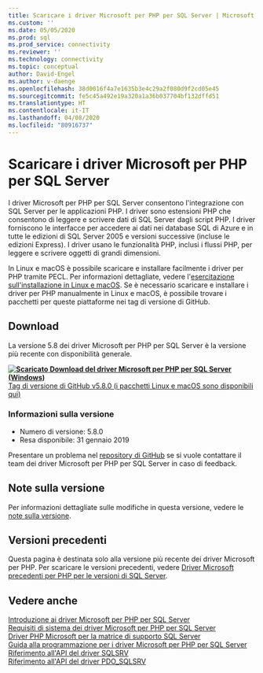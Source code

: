 ```yaml
---
title: Scaricare i driver Microsoft per PHP per SQL Server | Microsoft Docs
ms.custom: ''
ms.date: 05/05/2020
ms.prod: sql
ms.prod_service: connectivity
ms.reviewer: ''
ms.technology: connectivity
ms.topic: conceptual
author: David-Engel
ms.author: v-daenge
ms.openlocfilehash: 38d0016f4a7e1635b3e4c29a2f080d9f2cd05e45
ms.sourcegitcommit: fe5c45a492e19a320a1a36b037704bf132dffd51
ms.translationtype: HT
ms.contentlocale: it-IT
ms.lasthandoff: 04/08/2020
ms.locfileid: "80916737"
---
```

# <a name="download-the-microsoft-drivers-for-php-for-sql-server"></a>Scaricare i driver Microsoft per PHP per SQL Server

I driver Microsoft per PHP per SQL Server consentono l'integrazione con SQL Server per le applicazioni PHP. I driver sono estensioni PHP che consentono di leggere e scrivere dati di SQL Server dagli script PHP. I driver forniscono le interfacce per accedere ai dati nei database SQL di Azure e in tutte le edizioni di SQL Server 2005 e versioni successive (incluse le edizioni Express). I driver usano le funzionalità PHP, inclusi i flussi PHP, per leggere e scrivere oggetti di grandi dimensioni.

In Linux e macOS è possibile scaricare e installare facilmente i driver per PHP tramite PECL. Per informazioni dettagliate, vedere l'[esercitazione sull'installazione in Linux e macOS](installation-tutorial-linux-mac.md). Se è necessario scaricare e installare i driver per PHP manualmente in Linux e macOS, è possibile trovare i pacchetti per queste piattaforme nei tag di versione di GitHub.

## <a name="download"></a>Download

La versione 5.8 dei driver Microsoft per PHP per SQL Server è la versione più recente con disponibilità generale.

**[![Scaricato](../../ssms/media/download-icon.png) Download del driver Microsoft per PHP per SQL Server (Windows)](https://go.microsoft.com/fwlink/?linkid=2120362)**  
[Tag di versione di GitHub v5.8.0 (i pacchetti Linux e macOS sono disponibili qui)](https://github.com/Microsoft/msphpsql/releases/tag/v5.8.0)

### <a name="version-information"></a>Informazioni sulla versione

- Numero di versione: 5.8.0
- Resa disponibile: 31 gennaio 2019

Presentare un problema nel [repository di GitHub](https://github.com/Microsoft/msphpsql/issues) se si vuole contattare il team dei driver Microsoft per PHP per SQL Server in caso di feedback.

## <a name="release-notes"></a>Note sulla versione

Per informazioni dettagliate sulle modifiche in questa versione, vedere le [note sulla versione](release-notes-php-sql-driver.md).

## <a name="previous-releases"></a>Versioni precedenti

Questa pagina è destinata solo alla versione più recente dei driver Microsoft per PHP. Per scaricare le versioni precedenti, vedere [Driver Microsoft precedenti per PHP per le versioni di SQL Server](release-notes-php-sql-driver.md#previous-releases).

## <a name="see-also"></a>Vedere anche

[Introduzione ai driver Microsoft per PHP per SQL Server](getting-started-with-the-php-sql-driver.md)  
[Requisiti di sistema dei driver Microsoft per PHP per SQL Server](system-requirements-for-the-php-sql-driver.md)  
[Driver PHP Microsoft per la matrice di supporto SQL Server](microsoft-php-drivers-for-sql-server-support-matrix.md)  
[Guida alla programmazione per i driver Microsoft per PHP per SQL Server](programming-guide-for-php-sql-driver.md)  
[Riferimento all'API del driver SQLSRV](sqlsrv-driver-api-reference.md)  
[Riferimento all'API del driver PDO_SQLSRV](pdo-sqlsrv-driver-reference.md)  
